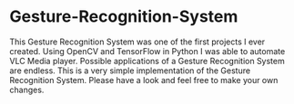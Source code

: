 # Gesture-Recognition-System

This Gesture Recognition System was one of the first projects I ever created. Using OpenCV and TensorFlow in Python I was able to automate VLC Media player. Possible applications of a Gesture Recognition System are endless. This is a very simple implementation of the Gesture Recognition System. Please have a look and feel free to make your own changes. 
